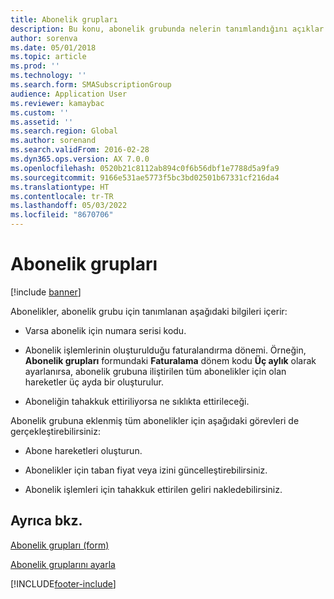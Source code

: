 ```yaml
---
title: Abonelik grupları
description: Bu konu, abonelik grubunda nelerin tanımlandığını açıklar.
author: sorenva
ms.date: 05/01/2018
ms.topic: article
ms.prod: ''
ms.technology: ''
ms.search.form: SMASubscriptionGroup
audience: Application User
ms.reviewer: kamaybac
ms.custom: ''
ms.assetid: ''
ms.search.region: Global
ms.author: sorenand
ms.search.validFrom: 2016-02-28
ms.dyn365.ops.version: AX 7.0.0
ms.openlocfilehash: 0520b21c8112ab894c0f6b56dbf1e7788d5a9fa9
ms.sourcegitcommit: 9166e531ae5773f5bc3bd02501b67331cf216da4
ms.translationtype: HT
ms.contentlocale: tr-TR
ms.lasthandoff: 05/03/2022
ms.locfileid: "8670706"
---
```

# <a name="subscription-groups"></a>Abonelik grupları    

[!include [banner](../includes/banner.md)]


Abonelikler, abonelik grubu için tanımlanan aşağıdaki bilgileri içerir:

  - Varsa abonelik için numara serisi kodu.

  - Abonelik işlemlerinin oluşturulduğu faturalandırma dönemi. Örneğin, **Abonelik grupları** formundaki **Faturalama** dönem kodu **Üç aylık** olarak ayarlanırsa, abonelik grubuna iliştirilen tüm abonelikler için olan hareketler üç ayda bir oluşturulur.

  - Aboneliğin tahakkuk ettiriliyorsa ne sıklıkta ettirileceği.

Abonelik grubuna eklenmiş tüm abonelikler için aşağıdaki görevleri de gerçekleştirebilirsiniz:

  - Abone hareketleri oluşturun.

  - Abonelikler için taban fiyat veya izini güncelleştirebilirsiniz.

  - Abonelik işlemleri için tahakkuk ettirilen geliri nakledebilirsiniz.

## <a name="see-also"></a>Ayrıca bkz.

[Abonelik grupları (form)](https://technet.microsoft.com/library/aa553150\(v=ax.60\))

[Abonelik gruplarını ayarla](set-up-subscription-groups.md)

  




[!INCLUDE[footer-include](../../includes/footer-banner.md)]